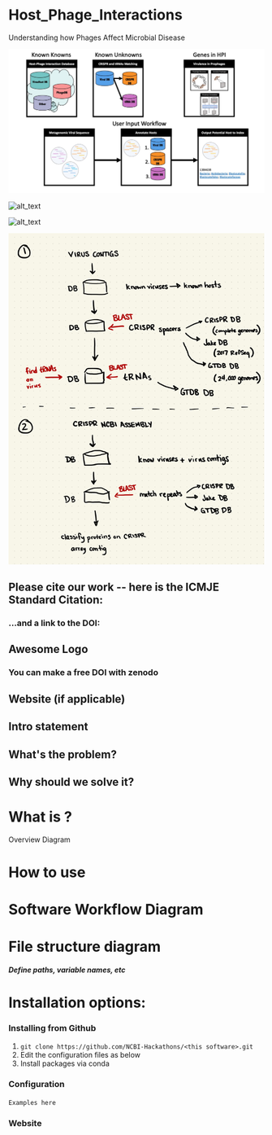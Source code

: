 # Host_Phage_Interactions
Understanding how Phages Affect Microbial Disease



![alt text](https://github.com/NCBI-Codeathons/Host_Phage_Interactions/blob/development/images/Flow.jpg)

![alt_text](https://github.com/NCBI-Codeathons/Host_Phage_Interactions/blob/development/images/Host_Pathogen_Interactions-primaryworkflow.png)

![alt_text](https://github.com/NCBI-Codeathons/Host_Phage_Interactions/blob/development/images/Host_Pathogen_Interactions-secondaryworkflow.png)

![alt_text](https://github.com/NCBI-Codeathons/Host_Phage_Interactions/blob/development/images/WorkflowDiagram.jpg)






## Please cite our work -- here is the ICMJE Standard Citation:

### ...and a link to the DOI:

## Awesome Logo

### You can make a free DOI with zenodo <link>

## Website (if applicable)

## Intro statement

## What's the problem?

## Why should we solve it?

# What is <this software>?

Overview Diagram

# How to use <this software>

# Software Workflow Diagram

# File structure diagram 
#### _Define paths, variable names, etc_

# Installation options:

### Installing <this software> from Github

1. `git clone https://github.com/NCBI-Hackathons/<this software>.git`
2. Edit the configuration files as below
3. Install packages via conda

### Configuration

```Examples here```

### Website
